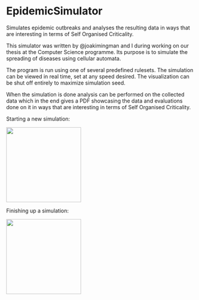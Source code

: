 # EpidemicSimulator
Simulates epidemic outbreaks and analyses the resulting data in ways that are interesting in terms of Self Organised Criticality.

This simulator was written by @joakimingman and I during working on our thesis at the Computer Science programme. Its purpose is to simulate the spreading of diseases using cellular automata.

The program is run using one of several predefined rulesets. The simulation can be viewed in real time, set at any speed desired. The visualization can be shut off entirely to maximize simulation seed.

When the simulation is done analysis can be performed on the collected data which in the end gives a PDF showcasing the data and evaluations done on it in ways that are interesting in terms of Self Organised Criticality. 

Starting a new simulation:

<img src="startDemo.mp4?raw=true" width="200px">

Finishing up a simulation:

<img src="finishDemo.mp4?raw=true" width="200px">
